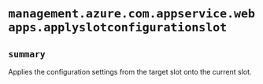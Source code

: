 # `management.azure.com.appservice.webapps.applyslotconfigurationslot`

## `summary`
Applies the configuration settings from the target slot onto the current slot.



